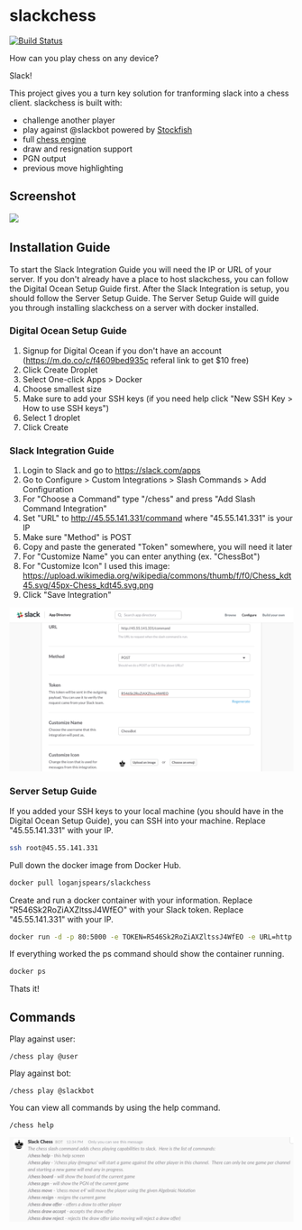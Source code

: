 # slackchess
[![Build Status](https://travis-ci.org/loganjspears/slackchess.svg?branch=master)](https://travis-ci.org/loganjspears/slackchess)

How can you play chess on any device?  

Slack!  

This project gives you a turn key solution for tranforming slack into a chess client. slackchess is built with:
- challenge another player
- play against @slackbot powered by [Stockfish](https://stockfishchess.org)
- full [chess engine](https://github.com/loganjspears/chess)
- draw and resignation support
- PGN output
- previous move highlighting


## Screenshot
<img src="https://raw.githubusercontent.com/loganjspears/slackchess/master/screen_shots/screen_shot_1.png" width="600">

## Installation Guide

To start the Slack Integration Guide you will need the IP or URL of your server.  If you don't already have a place to host slackchess, you can follow the Digital Ocean Setup Guide first.  After the Slack Integration is setup, you should follow the Server Setup Guide.  The Server Setup Guide will guide you through installing slackchess on a server with docker installed.  

### Digital Ocean Setup Guide

1. Signup for Digital Ocean if you don't have an account (https://m.do.co/c/f4609bed935c referal link to get $10 free)
2. Click Create Droplet
3. Select One-click Apps > Docker 
4. Choose smallest size
5. Make sure to add your SSH keys (if you need help click "New SSH Key > How to use SSH keys")
6. Select 1 droplet
7. Click Create

### Slack Integration Guide

1. Login to Slack and go to https://slack.com/apps
2. Go to Configure > Custom Integrations > Slash Commands > Add Configuration
3. For "Choose a Command" type "/chess" and press "Add Slash Command Integration"
4. Set "URL" to http://45.55.141.331/command where "45.55.141.331" is your IP
5. Make sure "Method" is POST
6. Copy and paste the generated "Token" somewhere, you will need it later
7. For "Customize Name" you can enter anything (ex. "ChessBot")
8. For "Customize Icon" I used this image: https://upload.wikimedia.org/wikipedia/commons/thumb/f/f0/Chess_kdt45.svg/45px-Chess_kdt45.svg.png
9. Click "Save Integration"

![slack integration](/screen_shots/screen_shot_3.png)

### Server Setup Guide

If you added your SSH keys to your local machine (you should have in the Digital Ocean Setup Guide), you can SSH into your machine.  Replace "45.55.141.331" with your IP. 
```bash
ssh root@45.55.141.331
```

Pull down the docker image from Docker Hub.
```bash
docker pull loganjspears/slackchess
```
 
Create and run a docker container with your information. Replace "R546Sk2RoZiAXZltssJ4WfEO" with your Slack token.  Replace "45.55.141.331" with your IP.  
```bash
docker run -d -p 80:5000 -e TOKEN=R546Sk2RoZiAXZltssJ4WfEO -e URL=http://45.55.141.331 loganjspears/slackchess
```

If everything worked the ps command should show the container running.  
```bash
docker ps
```

Thats it!

## Commands

Play against user:
```
/chess play @user
```

Play against bot:
```
/chess play @slackbot
```

You can view all commands by using the help command.
```
/chess help
```
 
![slackchess](/screen_shots/screen_shot_2.png)

